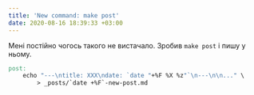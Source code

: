 ```yaml
---
title: 'New command: make post'
date: 2020-08-16 18:39:33 +03:00
---
```


Мені постійно чогось такого не вистачало. Зробив `make post` і пишу у ньому.

```Makefile
post:
	echo "---\ntitle: XXX\ndate: `date "+%F %X %z"`\n---\n\n..." \
		> _posts/`date +%F`-new-post.md
```

